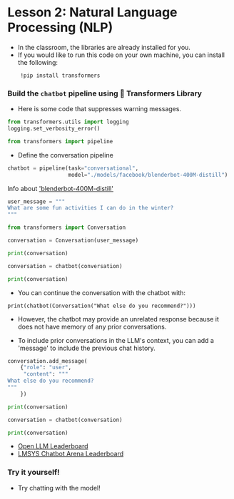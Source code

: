 # Lesson 2: Natural Language Processing (NLP)

- In the classroom, the libraries are already installed for you.
- If you would like to run this code on your own machine, you can install the following:
```
    !pip install transformers
```

### Build the `chatbot` pipeline using 🤗 Transformers Library

- Here is some code that suppresses warning messages.


```python
from transformers.utils import logging
logging.set_verbosity_error()
```


```python
from transformers import pipeline
```

- Define the conversation pipeline


```python
chatbot = pipeline(task="conversational",
                   model="./models/facebook/blenderbot-400M-distill")
```

Info about ['blenderbot-400M-distill'](https://huggingface.co/facebook/blenderbot-400M-distill)


```python
user_message = """
What are some fun activities I can do in the winter?
"""
```


```python
from transformers import Conversation
```


```python
conversation = Conversation(user_message)
```


```python
print(conversation)
```


```python
conversation = chatbot(conversation)
```


```python
print(conversation)
```

- You can continue the conversation with the chatbot with:
```
print(chatbot(Conversation("What else do you recommend?")))
```
- However, the chatbot may provide an unrelated response because it does not have memory of any prior conversations.

- To include prior conversations in the LLM's context, you can add a 'message' to include the previous chat history.


```python
conversation.add_message(
    {"role": "user",
     "content": """
What else do you recommend?
"""
    })
```


```python
print(conversation)
```


```python
conversation = chatbot(conversation)

print(conversation)
```

- [Open LLM Leaderboard](https://huggingface.co/spaces/HuggingFaceH4/open_llm_leaderboard)
- [LMSYS Chatbot Arena Leaderboard](https://huggingface.co/spaces/lmsys/chatbot-arena-leaderboard)

### Try it yourself! 
- Try chatting with the model!


```python

```
